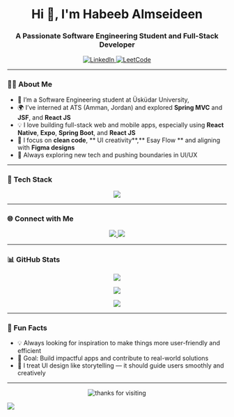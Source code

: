 <h1 align="center">Hi 👋, I'm Habeeb Almseideen</h1>
<h3 align="center">A Passionate Software Engineering Student and Full-Stack Developer</h3>

<p align="center">
  <a href="https://www.linkedin.com/in/habeeb-fayez-41647910a/">
    <img src="https://img.shields.io/badge/LinkedIn-0A66C2?style=for-the-badge&logo=linkedin&logoColor=white" alt="LinkedIn"/>
  </a>
  <a href="https://leetcode.com/u/habeebFayez/">
    <img src="https://img.shields.io/badge/LeetCode-FFA116?style=for-the-badge&logo=leetcode&logoColor=white" alt="LeetCode"/>
  </a>
</p>

---

### 👨‍💻 About Me

- 🔭 I’m  a Software Engineering student at Üsküdar University,
- 🌍 I’ve interned at ATS (Amman, Jordan) and explored **Spring MVC** and **JSF**,  and **React JS** 
- 💡 I love building full-stack web and mobile apps, especially using **React Native**, **Expo**, **Spring Boot**, and **React JS**
- 🎯 I focus on **clean code**, ** UI creativity**,** Esay Flow ** and aligning with **Figma designs**
- 🚀 Always exploring new tech and pushing boundaries in UI/UX


---

### 🔧 Tech Stack

<p align="center">
  <img src="https://skillicons.dev/icons?i=java,cs,spring,react,reactnative,js,ts,html,css,mysql,tailwind,figma,postman,git,github,expo" />
</p>

---

### 🌐 Connect with Me

<p align="center">
  <a href="https://www.linkedin.com/in/habeeb-fayez-41647910a/" target="_blank">
    <img src="https://img.shields.io/badge/LinkedIn-0A66C2?style=for-the-badge&logo=linkedin&logoColor=white" />
  </a>
  <a href="https://leetcode.com/u/habeebFayez/" target="_blank">
    <img src="https://img.shields.io/badge/LeetCode-FFA116?style=for-the-badge&logo=leetcode&logoColor=black" />
  </a>
</p>

---

### 📊 GitHub Stats

<p align="center">
  <img src="https://github-readme-stats.vercel.app/api?username=habeebFayez&show_icons=true&theme=tokyonight" />
</p>

<p align="center">
  <img src="https://github-readme-streak-stats.herokuapp.com?user=habeebFayez&theme=tokyonight" />
</p>

<p align="center">
  <img src="https://github-readme-stats.vercel.app/api/top-langs/?username=habeebFayez&layout=compact&theme=tokyonight&langs_count=8" />
</p>

---

### 🧠 Fun Facts

- 💡 Always looking for inspiration to make things more user-friendly and efficient
- 🎯 Goal: Build impactful apps and contribute to real-world solutions
- 🎨 I treat UI design like storytelling — it should guide users smoothly and creatively

---

<p align="center">
  <img src="https://readme-typing-svg.demolab.com?font=Roboto+Mono&pause=1000&color=F7F7F7&center=true&vCenter=true&width=435&lines=Thanks+for+visiting+my+GitHub!;Have+a+great+day!+%F0%9F%8C%9F" alt="thanks for visiting" />
</p>

<img src="https://capsule-render.vercel.app/api?type=waving&color=gradient&height=120&section=footer" />
